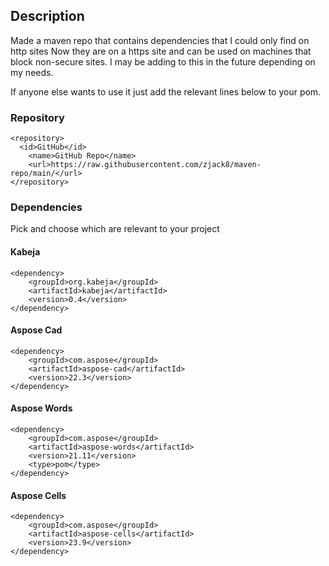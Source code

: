 ## Description

Made a maven repo that contains dependencies that I could only find on http sites
Now they are on a https site and can be used on machines that block non-secure sites.
I may be adding to this in the future depending on my needs.

If anyone else wants to use it just add the relevant lines below to your pom.
### Repository
```
<repository>
  <id>GitHub</id>
	<name>GitHub Repo</name>
	<url>https://raw.githubusercontent.com/zjack8/maven-repo/main/</url>
</repository>
```
### Dependencies
Pick and choose which are relevant to your project
#### Kabeja
```
<dependency>
	<groupId>org.kabeja</groupId>
	<artifactId>kabeja</artifactId>
	<version>0.4</version>
</dependency>
```

#### Aspose Cad
```
<dependency>
	<groupId>com.aspose</groupId>
	<artifactId>aspose-cad</artifactId>
	<version>22.3</version>
</dependency>
```

#### Aspose Words
```
<dependency>
	<groupId>com.aspose</groupId>
	<artifactId>aspose-words</artifactId>
	<version>21.11</version>
	<type>pom</type>
</dependency>
```

#### Aspose Cells
```
<dependency>
	<groupId>com.aspose</groupId>
	<artifactId>aspose-cells</artifactId>
	<version>23.9</version>
</dependency>
```
